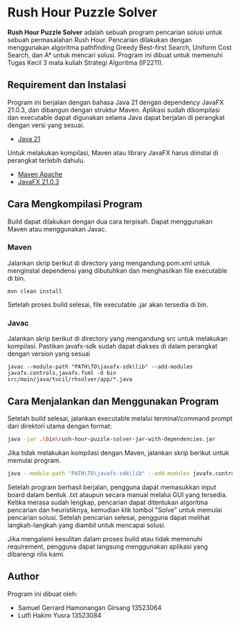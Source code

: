 # Rush Hour Puzzle Solver

**Rush Hour Puzzle Solver** adalah sebuah program pencarian solusi untuk sebuah permasalahan Rush Hour. Pencarian dilakukan dengan menggunakan algoritma pathfinding Greedy Best-first Search, Uniform Cost Search, dan A* untuk mencari solusi. Program ini dibuat untuk memenuhi Tugas Kecil 3 mata kuliah Strategi Algoritma (IF2211).

## Requirement dan Instalasi
Program ini berjalan dengan bahasa Java 21 dengan dependency JavaFX 21.0.3, dan dibangun dengan struktur Maven. Aplikasi sudah dikompilasi dan executable dapat digunakan selama Java dapat berjalan di perangkat dengan versi yang sesuai.

- [Java 21](https://www.oracle.com/id/java/technologies/downloads/#java21)

Untuk melakukan kompilasi, Maven atau library JavaFX harus diinstal di perangkat terlebih dahulu.

- [Maven Apache](https://maven.apache.org/install.html)
- [JavaFX 21.0.3](https://gluonhq.com/products/javafx/)

## Cara Mengkompilasi Program
Build dapat dilakukan dengan dua cara terpisah. Dapat menggunakan Maven atau menggunakan Javac.
### Maven
Jalankan skrip berikut di directory yang mengandung pom.xml untuk menginstal dependensi yang dibutuhkan dan menghasilkan file executable di bin.
  ```
  mvn clean install
  ```

Setelah proses build selesai, file executable .jar akan tersedia di bin.
### Javac
Jalankan skrip berikut di directory yang mengandung src untuk melakukan kompilasi. Pastikan javafx-sdk sudah dapat diakses di dalam perangkat dengan version yang sesuai

```
javac --module-path "PATH\TO\javafx-sdk\lib" --add-modules javafx.controls,javafx.fxml -d bin src/main/java/tucil/rhsolver/app/*.java
```

## Cara Menjalankan dan Menggunakan Program
Setelah build selesai, jalankan executable melalui terminal/command prompt dari direktori utama dengan format:

```bash
java -jar .\bin\rush-hour-puzzle-solver-jar-with-dependencies.jar
```

Jika tidak melakukan kompilasi dengan Maven, jalankan skrip berikut untuk memulai program.
```bash
java --module-path "PATH\TO\javafx-sdk\lib" --add-modules javafx.controls,javafx.fxml -cp bin src.main.java.tucil.rhsolver.app.AppLauncher

```

Setelah program berhasil berjalan, pengguna dapat memasukkan input board dalam bentuk .txt ataupun secara manual melalui GUI yang tersedia. Ketika merasa sudah
lengkap, pencarian dapat ditentukan algoritma pencarian dan heuristiknya, kemudian klik tombol "Solve" untuk memulai pencarian solusi. Setelah pencarian selesai, pengguna dapat melihat langkah-langkah yang diambil untuk mencapai solusi.

Jika mengalami kesulitan dalam proses build atau tidak memenuhi requirement, pengguna dapat langsung menggunakan aplikasi yang dibarengi rilis kami.

## Author
Program ini dibuat oleh:
- Samuel Gerrard Hamonangan Girsang 13523064
- Lutfi Hakim Yusra 13523084


